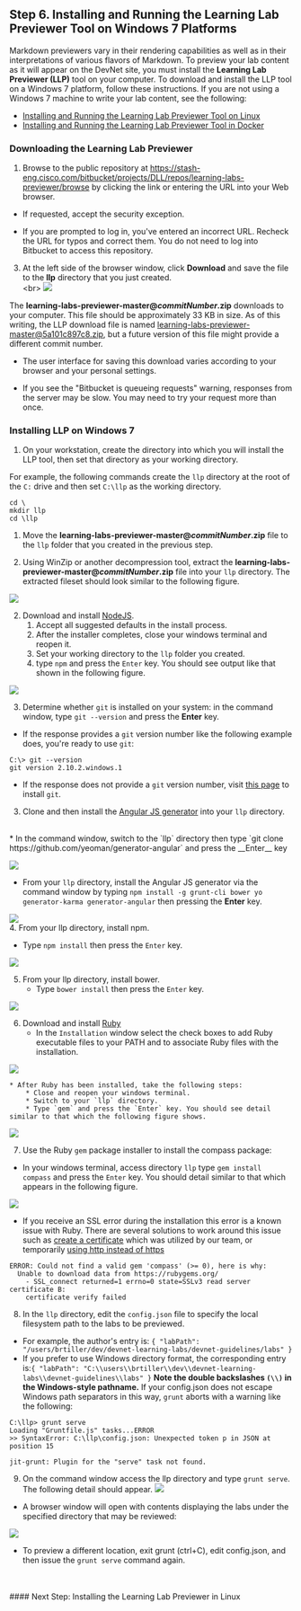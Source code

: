 ## Step 6. Installing and Running the Learning Lab Previewer Tool on Windows 7 Platforms

Markdown previewers vary in their rendering capabilities as well as in their interpretations of various flavors of Markdown. To preview your lab content as it will appear on the DevNet site, you must install the __Learning Lab Previewer (LLP)__ tool on your computer.  To download and install the LLP tool on a Windows 7 platform, follow these instructions. If you are not using a Windows 7 machine to write your lab content, see the following:

* [Installing and Running the Learning Lab Previewer Tool on Linux]()
* [Installing and Running the Learning Lab Previewer Tool in Docker]()

### Downloading the Learning Lab Previewer

1. Browse to the public repository at https://stash-eng.cisco.com/bitbucket/projects/DLL/repos/learning-labs-previewer/browse by clicking the link or entering the URL into your Web browser.  

* If requested, accept the security exception.  

* If you are prompted to log in, you've entered an incorrect URL.  Recheck the URL for typos and correct them. You do not need to log into Bitbucket to access this repository.

3. At the left side of the browser window, click **Download** and save the file to the __llp__ directory that you just created.  
<br\>
  ![](/posts/files/00-labs-01-getting_started/assets/images/llp_download.png)

The  __learning-labs-previewer-master@_commitNumber_.zip__ downloads to your computer. This file  should be approximately 33 KB in size. As of this writing, the LLP download file is named learning-labs-previewer-master@5a101c897c8.zip, but a future version of this file might provide a different commit number.

* The user interface for saving this download varies according to your browser and your personal settings.

* If you see the "Bitbucket is queueing requests" warning, responses from the server may be slow. You may need to try your request more than once.

### Installing LLP on Windows 7
1. On your workstation, create the directory into which you will install the LLP tool, then set that directory as your working directory.

For example, the following commands create the `llp` directory at the root of the `C:` drive and then set `C:\llp` as the working directory.
```
cd \
mkdir llp
cd \llp
```

1. Move the __learning-labs-previewer-master@_commitNumber_.zip__ file to the `llp` folder that you created in the previous step.  

1. Using WinZip or another decompression tool, extract the __learning-labs-previewer-master@_commitNumber_.zip__ file into your `llp` directory.  The extracted fileset should look similar to the following figure.

  ![](/posts/files/00-labs-01-getting_started/assets/images/llp_dir.png)

2. Download and install [NodeJS](https://nodejs.org/en/).  
    1. Accept all suggested defaults in the install process.  
    1. After the installer completes, close your windows terminal and reopen it.
    1. Set your working directory to the `llp` folder you created.
    1. type `npm` and press the `Enter` key. You should see output like that shown in the following figure.

  ![](/posts/files/00-labs-01-getting_started/assets/images/npm.png)

3. Determine whether `git` is installed on your system: in the command window, type `git --version` and press the __Enter__ key.

* If the response provides a `git` version number like the following example does, you're ready to use `git`:

```shell
C:\> git --version
git version 2.10.2.windows.1
```
* If the response does not provide a `git` version number, visit [this page](https://git-scm.com/book/en/v2/Getting-Started-Installing-Git) to install `git`.

3. Clone and then install the [Angular JS generator](https://github.com/yeoman/generator-angular) into your `llp` directory.
<br/>
  * In the command window, switch to the `llp` directory then type `git clone https://github.com/yeoman/generator-angular` and press the __Enter__ key

  ![](/posts/files/00-labs-01-getting_started/assets/images/yeoman_git.png)
<br/>
  * From your `llp` directory, install the Angular JS generator via the command window by typing `npm install -g grunt-cli bower yo generator-karma generator-angular` then pressing the __Enter__ key.

  ![](/posts/files/00-labs-01-getting_started/assets/images/yeoman_install.png)
<br/>
4. From your llp directory,  install npm.
  * Type `npm install` then press the `Enter` key.

  ![](/posts/files/00-labs-01-getting_started/assets/images/npm_install.png)

5. From your llp directory, install bower.
    * Type `bower install` then press the `Enter` key.

  ![](/posts/files/00-labs-01-getting_started/assets/images/bower_install.png)

6. Download and install [Ruby](http://rubyinstaller.org)
    * In the `Installation` window select the check boxes to add Ruby executable files to your PATH and to associate Ruby files with the installation.

  ![](/posts/files/00-labs-01-getting_started/assets/images/ruby_install.png)

    * After Ruby has been installed, take the following steps:
        * Close and reopen your windows terminal.
        * Switch to your `llp` directory.
        * Type `gem` and press the `Enter` key. You should see detail similar to that which the following figure shows.

  ![](/posts/files/00-labs-01-getting_started/assets/images/gem.png)

7. Use the Ruby `gem` package installer to install the compass package:
  * In your windows terminal, access directory `llp` type `gem install compass` and press the `Enter` key. You should detail similar to that which appears in the following figure.

  ![](/posts/files/00-labs-01-getting_started/assets/images/install_compass.png)

  * If you receive an SSL error during the installation this error is a known issue with Ruby.  There are several solutions to work around this issue such as [create a certificate](https://superdevresources.com/ssl-error-ruby-gems-windows/) which was utilized by our team, or temporarily [using http instead of https](https://github.com/rubygems/rubygems/issues/1736)
  ```
  ERROR: Could not find a valid gem 'compass' (>= 0), here is why:
    Unable to download data from https://rubygems.org/
      - SSL_connect returned=1 errno=0 state=SSLv3 read server certificate B:
      certificate verify failed
```
8. In the `llp` directory, edit the `config.json` file to specify the local filesystem path to the labs to be previewed.
  * For example, the author's entry is: `{
 "labPath": "/users/brtiller/dev/devnet-learning-labs/devnet-guidelines/labs"
}`
  * If you prefer to use Windows directory format, the corresponding entry is:`{
 "labPath": "C:\\users\\brtiller\\dev\\devnet-learning-labs\\devnet-guidelines\\labs"
}`
**Note the double backslashes `(\\)` in the Windows-style pathname.** If your config.json does not escape Windows path separators in this way, `grunt` aborts with a warning like the following:

```
C:\llp> grunt serve
Loading "Gruntfile.js" tasks...ERROR
>> SyntaxError: C:\llp\config.json: Unexpected token p in JSON at position 15

jit-grunt: Plugin for the "serve" task not found.
```
9. On the command window access the llp directory and type `grunt serve`.  The following detail should appear.
  ![](/posts/files/00-labs-01-getting_started/assets/images/grunt_serve.png)
  * A browser window will open with contents displaying the labs under the specified directory that may be reviewed:

  ![](/posts/files/00-labs-01-getting_started/assets/images/llp_view.png)

  * To preview a different location, exit grunt (ctrl+C), edit config.json, and then issue the `grunt serve` command again.<br/>
<br/>
<br/>
#### Next Step: Installing the Learning Lab Previewer in Linux
